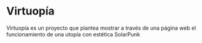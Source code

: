 # Virtuopía 

Virtuopía es un proyecto que plantea mostrar a través de una página web el funcionamiento de una utopía con estética SolarPunk
